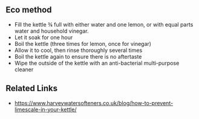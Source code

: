 

## Eco method

- Fill the kettle ¾ full with either water and one lemon, or with equal parts water and household vinegar.
- Let it soak for one hour
- Boil the kettle (three times for lemon, once for vinegar)
- Allow it to cool, then rinse thoroughly several times
- Boil the kettle again to ensure there is no aftertaste
- Wipe the outside of the kettle with an anti-bacterial multi-purpose cleaner

## Related Links

- https://www.harveywatersofteners.co.uk/blog/how-to-prevent-limescale-in-your-kettle/

